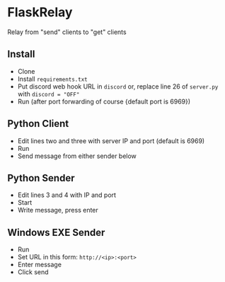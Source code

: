 # FlaskRelay
Relay from "send" clients to "get" clients

## Install
* Clone
* Install `requirements.txt`
* Put discord web hook URL in `discord` or, replace line 26 of `server.py` with `discord = "OFF"`
* Run (after port forwarding of course {default port is 6969})

## Python Client
* Edit lines two and three with server IP and port (default is 6969)
* Run
* Send message from either sender below

## Python Sender
* Edit lines 3 and 4 with IP and port
* Start
* Write message, press enter

## Windows EXE Sender
* Run
* Set URL in this form: `http://<ip>:<port>`
* Enter message
* Click send
